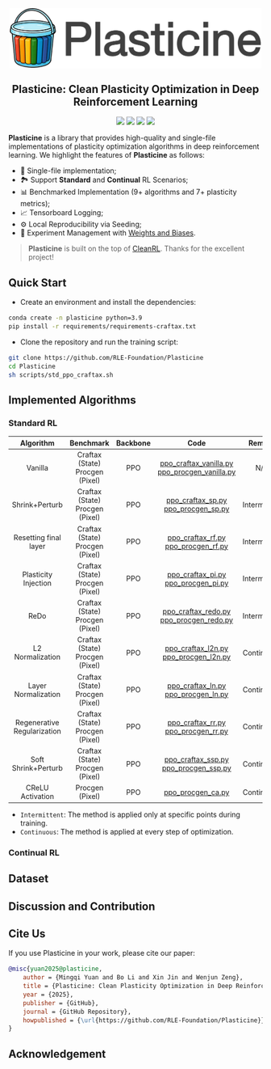 <div align=center>
<p align="center"><img align="center" width="500px" src="assets/logo.png"></p>

## Plasticine: Clean Plasticity Optimization in Deep Reinforcement Learning
<img src="https://img.shields.io/badge/License-MIT-%230677b8"> <img src="https://img.shields.io/badge/Base-PyTorch-EF4B28"> <img src="https://img.shields.io/badge/Code%20style-Black-000000"> <img src="https://img.shields.io/badge/Python-%3E%3D3.9-%2335709F"> 

</div>

**Plasticine** is a library that provides high-quality and single-file implementations of plasticity optimization algorithms in deep reinforcement learning. We highlight the features of **Plasticine** as follows:
- 📜 Single-file implementation;
- 🏞️ Support **Standard** and **Continual** RL Scenarios;
- 📊 Benchmarked Implementation (9+ algorithms and 7+ plasticity metrics);
- 📈 Tensorboard Logging;
- ⚙️ Local Reproducibility via Seeding;
- 🧫 Experiment Management with [Weights and Biases]().

> **Plasticine** is built on the top of [CleanRL](https://github.com/vwxyzjn/cleanrl). Thanks for the excellent project!

## Quick Start
- Create an environment and install the dependencies:
``` sh
conda create -n plasticine python=3.9
pip install -r requirements/requirements-craftax.txt
```

- Clone the repository and run the training script:
``` sh
git clone https://github.com/RLE-Foundation/Plasticine
cd Plasticine
sh scripts/std_ppo_craftax.sh
```


## Implemented Algorithms
### Standard RL

|        **Algorithm**        |           **Benchmark**          | **Backbone** |                                                                    **Code**                                                                    |  **Remark**  |
|:---------------------------:|:--------------------------------:|:------------:|:----------------------------------------------------------------------------------------------------------------------------------------------:|:------------:|
|           Vanilla           | Craftax (State)<br>Procgen (Pixel) |      PPO     | [ppo_craftax_vanilla.py](./plasticine/standard/ppo_craftax_vanilla.py)<br> [ppo_procgen_vanilla.py](./plasticine/standard/ppo_procgen_vanilla.py) |      N/A     |
|        Shrink+Perturb       | Craftax (State)<br>Procgen (Pixel) |      PPO     |            [ppo_craftax_sp.py](./plasticine/standard/ppo_craftax_sp.py)<br>[ppo_procgen_sp.py](./plasticine/standard/ppo_procgen_sp.py)           | Intermittent |
|    Resetting final layer    | Craftax (State)<br>Procgen (Pixel) |      PPO     |            [ppo_craftax_rf.py](./plasticine/standard/ppo_craftax_rf.py)<br>[ppo_procgen_rf.py](./plasticine/standard/ppo_procgen_rf.py)           | Intermittent |
|     Plasticity Injection    | Craftax (State)<br>Procgen (Pixel) |      PPO     |            [ppo_craftax_pi.py](./plasticine/standard/ppo_craftax_pi.py)<br>[ppo_procgen_pi.py](./plasticine/standard/ppo_procgen_pi.py)           | Intermittent |
|             ReDo            | Craftax (State)<br>Procgen (Pixel) |      PPO     |        [ppo_craftax_redo.py](./plasticine/standard/ppo_craftax_redo.py)<br>[ppo_procgen_redo.py](./plasticine/standard/ppo_procgen_redo.py)       | Intermittent |
|       L2 Normalization      | Craftax (State)<br>Procgen (Pixel) |      PPO     |          [ppo_craftax_l2n.py](./plasticine/standard/ppo_craftax_l2n.py)<br>[ppo_procgen_l2n.py](./plasticine/standard/ppo_procgen_l2n.py)         |  Continuous  |
|     Layer Normalization     | Craftax (State)<br>Procgen (Pixel) |      PPO     |            [ppo_craftax_ln.py](./plasticine/standard/ppo_craftax_ln.py)<br>[ppo_procgen_ln.py](./plasticine/standard/ppo_procgen_ln.py)           |  Continuous  |
| Regenerative Regularization | Craftax (State)<br>Procgen (Pixel) |      PPO     |            [ppo_craftax_rr.py](./plasticine/standard/ppo_craftax_rr.py)<br>[ppo_procgen_rr.py](./plasticine/standard/ppo_procgen_rr.py)           |  Continuous  |
|     Soft Shrink+Perturb     | Craftax (State)<br>Procgen (Pixel) |      PPO     |          [ppo_craftax_ssp.py](./plasticine/standard/ppo_craftax_ssp.py)<br>[ppo_procgen_ssp.py](./plasticine/standard/ppo_procgen_ssp.py)         |  Continuous  |
|       CReLU Activation      |          Procgen (Pixel)         |      PPO     |                                          [ppo_procgen_ca.py](./plasticine/standard/ppo_procgen_ca.py)                                          |  Continuous  |

- `Intermittent`: The method is applied only at specific points during training.
- `Continuous`: The method is applied at every step of optimization.


### Continual RL

## Dataset

## Discussion and Contribution

## Cite Us
If you use Plasticine in your work, please cite our paper:
``` bib
@misc{yuan2025@plasticine,
    author = {Mingqi Yuan and Bo Li and Xin Jin and Wenjun Zeng},
    title = {Plasticine: Clean Plasticity Optimization in Deep Reinforcement Learning},
    year = {2025},
    publisher = {GitHub},
    journal = {GitHub Repository},
    howpublished = {\url{https://github.com/RLE-Foundation/Plasticine}}
}
```

## Acknowledgement
